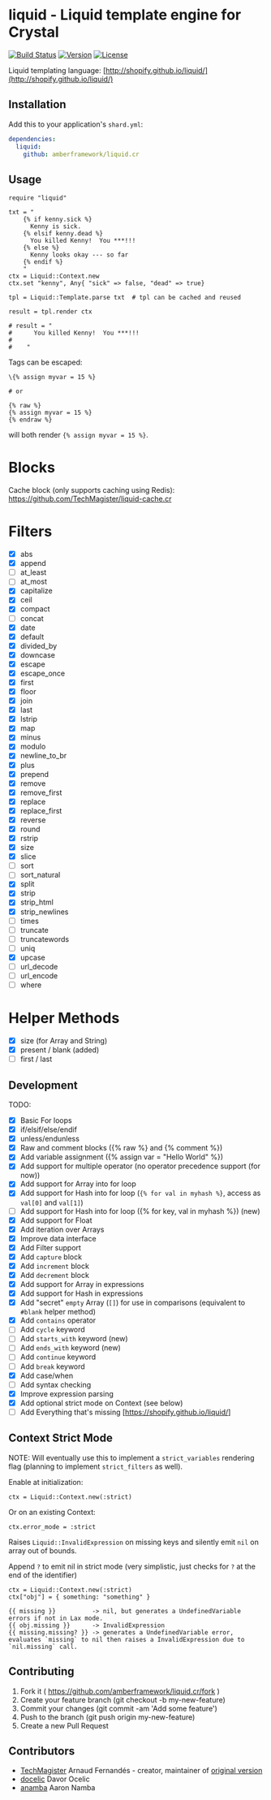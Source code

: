 # liquid - Liquid template engine for Crystal
[![Build Status](https://github.com/TechMagister/liquid.cr/actions/workflows/ci.yml/badge.svg?branch=master)](https://github.com/TechMagister/liquid.cr/actions/workflows/ci.yml)
[![Version](https://img.shields.io/github/tag/TechMagister/liquid.cr.svg?maxAge=360)](https://github.com/TechMagister/liquid.cr/releases/latest)
[![License](https://img.shields.io/github/license/TechMagister/liquid.cr.svg)](https://github.com/TechMagister/liquid.cr/blob/master/LICENSE)

Liquid templating language: [http://shopify.github.io/liquid/](http://shopify.github.io/liquid/)

## Installation

Add this to your application's `shard.yml`:

```yaml
dependencies:
  liquid:
    github: amberframework/liquid.cr
```

## Usage

```crystal
require "liquid"

txt = "
    {% if kenny.sick %}
      Kenny is sick.
    {% elsif kenny.dead %}
      You killed Kenny!  You ***!!!
    {% else %}
      Kenny looks okay --- so far
    {% endif %}
    "
ctx = Liquid::Context.new
ctx.set "kenny", Any{ "sick" => false, "dead" => true}

tpl = Liquid::Template.parse txt  # tpl can be cached and reused

result = tpl.render ctx

# result = "
#      You killed Kenny!  You ***!!!
#
#    "

```

Tags can be escaped:
``` liquid
\{% assign myvar = 15 %}

# or

{% raw %}
{% assign myvar = 15 %}
{% endraw %}
```
will both render `{% assign myvar = 15 %}`.

# Blocks
Cache block (only supports caching using Redis): https://github.com/TechMagister/liquid-cache.cr

# Filters
- [x] abs
- [x] append
- [ ] at_least
- [ ] at_most
- [x] capitalize
- [x] ceil
- [x] compact
- [ ] concat
- [x] date
- [x] default
- [x] divided_by
- [x] downcase
- [x] escape
- [x] escape_once
- [x] first
- [x] floor
- [x] join
- [x] last
- [x] lstrip
- [x] map
- [x] minus
- [x] modulo
- [x] newline_to_br
- [x] plus
- [x] prepend
- [x] remove
- [x] remove_first
- [x] replace
- [x] replace_first
- [x] reverse
- [x] round
- [x] rstrip
- [x] size
- [x] slice
- [ ] sort
- [ ] sort_natural
- [x] split
- [x] strip
- [x] strip_html
- [x] strip_newlines
- [ ] times
- [ ] truncate
- [ ] truncatewords
- [ ] uniq
- [x] upcase
- [ ] url_decode
- [ ] url_encode
- [ ] where

# Helper Methods
- [x] size (for Array and String)
- [x] present / blank (added)
- [ ] first / last

## Development

TODO:
- [x] Basic For loops
- [x] if/elsif/else/endif
- [x] unless/endunless
- [x] Raw and comment blocks ({% raw %} and {% comment %})
- [x] Add variable assignment ({% assign var = "Hello World" %})
- [x] Add support for multiple operator (no operator precedence support (for now))
- [x] Add support for Array into for loop
- [x] Add support for Hash into for loop (`{% for val in myhash %}`, access as `val[0]` and `val[1]`)
- [ ] Add support for Hash into for loop ({% for key, val in myhash %}) (new)
- [x] Add support for Float
- [x] Add iteration over Arrays
- [x] Improve data interface
- [x] Add Filter support
- [x] Add `capture` block
- [x] Add `increment` block
- [x] Add `decrement` block
- [x] Add support for Array in expressions
- [x] Add support for Hash in expressions
- [x] Add "secret" `empty` Array (`[]`) for use in comparisons (equivalent to `#blank` helper method)
- [x] Add `contains` operator
- [ ] Add `cycle` keyword
- [ ] Add `starts_with` keyword (new)
- [ ] Add `ends_with` keyword (new)
- [ ] Add `continue` keyword
- [ ] Add `break` keyword
- [X] Add case/when
- [ ] Add syntax checking
- [x] Improve expression parsing
- [x] Add optional strict mode on Context (see below)
- [ ] Add Everything that's missing [https://shopify.github.io/liquid/]

## Context Strict Mode

NOTE: Will eventually use this to implement a `strict_variables` rendering flag (planning to implement `strict_filters` as well).

Enable at initialization:
```crystal
ctx = Liquid::Context.new(:strict)
```

Or on an existing Context:
```crystal
ctx.error_mode = :strict
```

Raises `Liquid::InvalidExpression` on missing keys and silently emit `nil` on array out of bounds.

Append `?` to emit nil in strict mode (very simplistic, just checks for `?` at the end of the identifier)

```crystal
ctx = Liquid::Context.new(:strict)
ctx["obj"] = { something: "something" }
```

```liquid
{{ missing }}          -> nil, but generates a UndefinedVariable errors if not in Lax mode.
{{ obj.missing }}      -> InvalidExpression
{{ missing.missing? }} -> generates a UndefinedVariable error, evaluates `missing` to nil then raises a InvalidExpression due to `nil.missing` call.
```

## Contributing

1. Fork it ( https://github.com/amberframework/liquid.cr/fork )
2. Create your feature branch (git checkout -b my-new-feature)
3. Commit your changes (git commit -am 'Add some feature')
4. Push to the branch (git push origin my-new-feature)
5. Create a new Pull Request

## Contributors

- [TechMagister](https://github.com/TechMagister) Arnaud Fernandés - creator, maintainer of [original version](https://github.com/TechMagister/liquid.cr)
- [docelic](https://github.com/docelic) Davor Ocelic
- [anamba](https://github.com/anamba) Aaron Namba
